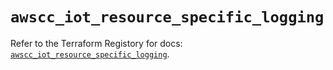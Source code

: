 # `awscc_iot_resource_specific_logging`

Refer to the Terraform Registory for docs: [`awscc_iot_resource_specific_logging`](https://registry.terraform.io/providers/hashicorp/awscc/0.70.0/docs/resources/iot_resource_specific_logging).
